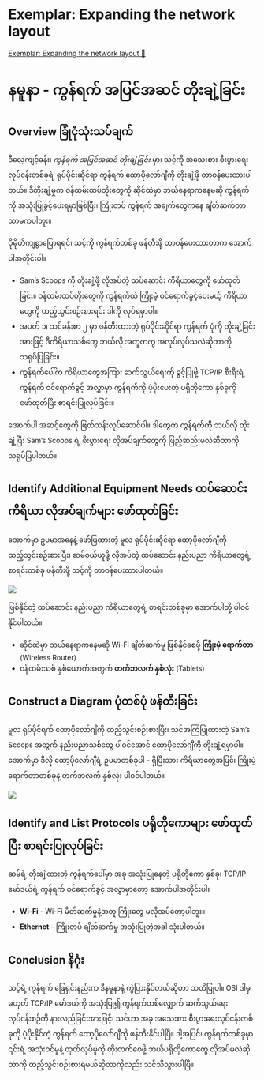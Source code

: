 # Exemplar: Expanding the network layout

[Exemplar: Expanding the network layout 🔗](https://www.coursera.org/learn/introduction-to-networking-and-Cloud-computing/supplement/gmOIU/exemplar-expanding-the-network-layout)

# နမူနာ - ကွန်ရက် အပြင်အဆင် တိုးချဲ့ခြင်း

## Overview ခြုံငုံသုံးသပ်ချက်

ဒီလေ့ကျင့်ခန်း၊ _ကွန်ရက် အပြင်အဆင် တိုးချဲ့ခြင်း_ မှာ၊ သင့်ကို အသေးစား စီးပွားရေးလုပ်ငန်းတစ်ခုရဲ့ ရုပ်ပိုင်းဆိုင်ရာ ကွန်ရက် ထော့ပိုလော်ဂျီကို တိုးချဲ့ဖို့ တာဝန်ပေးထားပါတယ်။ ဒီတိုးချဲ့မှုက ဝန်ထမ်းထပ်တိုးတွေကို ဆိုင်ထဲမှာ ဘယ်နေရာကနေမဆို ကွန်ရက်ကို အသုံးပြုခွင့်ပေးရမှာဖြစ်ပြီး၊ ကြိုးတပ် ကွန်ရက် အချက်တွေကနေ ချိတ်ဆက်တာသာမကပါဘူး။

ပိုမိုတိကျစွာပြောရရင်၊ သင့်ကို ကွန်ရက်တစ်ခု ဖန်တီးဖို့ တာဝန်ပေးထားတာက အောက်ပါအတိုင်းပါ။

- Sam’s Scoops ကို တိုးချဲ့ဖို့ လိုအပ်တဲ့ ထပ်ဆောင်း ကိရိယာတွေကို ဖော်ထုတ်ခြင်း။ ဝန်ထမ်းထပ်တိုးတွေကို ကွန်ရက်ထဲ ကြိုးမဲ့ ဝင်ရောက်ခွင့်ပေးမယ့် ကိရိယာတွေကို ထည့်သွင်းစဉ်းစားရင်း ဒါကို လုပ်ရမှာပါ။
- အပတ် ၁၊ သင်ခန်းစာ ၂ မှာ ဖန်တီးထားတဲ့ ရုပ်ပိုင်းဆိုင်ရာ ကွန်ရက် ပုံကို တိုးချဲ့ခြင်းအားဖြင့် ဒီကိရိယာသစ်တွေ ဘယ်လို အတူတကွ အလုပ်လုပ်သလဲဆိုတာကို သရုပ်ပြခြင်း။
- ကွန်ရက်ပေါ်က ကိရိယာတွေအကြား ဆက်သွယ်ရေးကို ခွင့်ပြုဖို့ TCP/IP စီးရီးရဲ့ ကွန်ရက် ဝင်ရောက်ခွင့် အလွှာမှာ ကွန်ရက်ကို ပံ့ပိုးပေးတဲ့ ပရိုတိုကော နှစ်ခုကို ဖော်ထုတ်ပြီး စာရင်းပြုလုပ်ခြင်း။

အောက်ပါ အဆင့်တွေကို ဖြတ်သန်းလုပ်ဆောင်ပါ။ ဒါတွေက ကွန်ရက်ကို ဘယ်လို တိုးချဲ့ပြီး Sam’s Scoops ရဲ့ စီးပွားရေး လိုအပ်ချက်တွေကို ဖြည့်ဆည်းမလဲဆိုတာကို သရုပ်ပြပါတယ်။

## Identify Additional Equipment Needs ထပ်ဆောင်း ကိရိယာ လိုအပ်ချက်များ ဖော်ထုတ်ခြင်း

အောက်မှာ ဥပမာအနေနဲ့ ဖော်ပြထားတဲ့ မူလ ရုပ်ပိုင်းဆိုင်ရာ ထော့ပိုလော်ဂျီကို ထည့်သွင်းစဉ်းစားပြီး၊ ဆမ်ဝယ်ယူဖို့ လိုအပ်တဲ့ ထပ်ဆောင်း နည်းပညာ ကိရိယာတွေရဲ့ စာရင်းတစ်ခု ဖန်တီးဖို့ သင့်ကို တာဝန်ပေးထားပါတယ်။

<img src = "https://d3c33hcgiwev3.Cloudfront.net/imageAssetProxy.v1/o_qUHa2XQMuK-5MI163jfA_c4c489c629004d6c8f4d57b4e5c9d4e1_C2M1L2_Item-08_img1_network-diagram-1_sml.png?expiry=1740873600000&hmac=jfoyjhVdXCXGoNidUVy6_A-MADZru2gfz85btUa1xhQ">

ဖြစ်နိုင်တဲ့ ထပ်ဆောင်း နည်းပညာ ကိရိယာတွေရဲ့ စာရင်းတစ်ခုမှာ အောက်ပါတို့ ပါဝင်နိုင်ပါတယ်။

- ဆိုင်ထဲမှာ ဘယ်နေရာကနေမဆို Wi-Fi ချိတ်ဆက်မှု ဖြစ်နိုင်စေဖို့ **ကြိုးမဲ့ ရောက်တာ** (Wireless Router)
- ဝန်ထမ်းသစ် နှစ်ယောက်အတွက် **တက်ဘလက် နှစ်လုံး** (Tablets)

## Construct a Diagram ပုံတစ်ပုံ ဖန်တီးခြင်း

မူလ ရုပ်ပိုင်ရက် ထော့ပိုလော်ဂျီကို ထည့်သွင်းစဉ်းစားပြီး၊ သင်အကြံပြုထားတဲ့ Sam’s Scoops အတွက် နည်းပညာသစ်တွေ ပါဝင်အောင် ထော့ပိုလော်ဂျီကို တိုးချဲ့ရမှာပါ။ အောက်မှာ ဒီလို ထော့ပိုလော်ဂျီရဲ့ ဥပမာတစ်ခုပါ - ရှိပြီးသား ကိရိယာတွေအပြင်၊ ကြိုးမဲ့ ရောက်တာတစ်ခုနဲ့ တက်ဘလက် နှစ်လုံး ပါဝင်ပါတယ်။

<img src = "https://d3c33hcgiwev3.Cloudfront.net/imageAssetProxy.v1/AVr9dCsvSiGW7L5mlbh7ng_ae22e806aab242d0817f5059fcdfb6e1_C2M2L2_Item07_img1_network-diagram-2.png?expiry=1740873600000&hmac=rCwXoNl-MZB0hafOXfsB3NQzqf-_agrN1m877SP8FUE">

## Identify and List Protocols ပရိုတိုကောများ ဖော်ထုတ်ပြီး စာရင်းပြုလုပ်ခြင်း

ဆမ်ရဲ့ တိုးချဲ့ထားတဲ့ ကွန်ရက်ပေါ်မှာ အခု အသုံးပြုနေတဲ့ ပရိုတိုကော နှစ်ခု၊ TCP/IP မော်ဒယ်ရဲ့ ကွန်ရက် ဝင်ရောက်ခွင့် အလွှာမှာတော့ အောက်ပါအတိုင်းပါ။

- **Wi-Fi** - Wi-Fi မိတ်ဆက်မှုနဲ့အတူ ကြိုးတွေ မလိုအပ်တော့ပါဘူး။
- **Ethernet** - ကြိုးတပ် ချိတ်ဆက်မှု အသုံးပြုတဲ့အခါ သုံးပါတယ်။

## Conclusion နိဂုံး

သင့်ရဲ့ ကွန်ရက် ဖြေရှင်းနည်းက ဒီနမူနာနဲ့ ကွဲပြားနိုင်တယ်ဆိုတာ သတိပြုပါ။ OSI ဒါမှမဟုတ် TCP/IP မော်ဒယ်ကို အသုံးပြု၍ ကွန်ရက်တစ်လျှောက် ဆက်သွယ်ရေး လုပ်ငန်းစဉ်ကို နားလည်ခြင်းအားဖြင့်၊ သင်ဟာ အခု အသေးစား စီးပွားရေးလုပ်ငန်းတစ်ခုကို ပံ့ပိုးနိုင်တဲ့ ကွန်ရက် ထော့ပိုလော်ဂျီကို ဖန်တီးနိုင်ပါပြီ။ ဒါ့အပြင်၊ ကွန်ရက်တစ်ခုမှာ ၎င်းရဲ့ အသုံးဝင်မှုနဲ့ ထုတ်လုပ်မှုကို တိုးတက်စေဖို့ ဘယ်ပရိုတိုကောတွေ လိုအပ်မလဲဆိုတာကို ထည့်သွင်းစဉ်းစားရမယ်ဆိုတာကိုလည်း သင်သိသွားပါပြီ။
